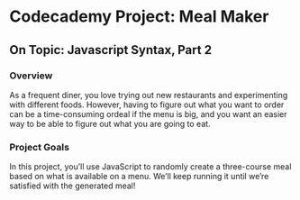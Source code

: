 # Codecademy Project: Meal Maker
## On Topic: Javascript Syntax, Part 2

### Overview
As a frequent diner, you love trying out new restaurants and experimenting with different foods. However, having to figure out what you want to order can be a time-consuming ordeal if the menu is big, and you want an easier way to be able to figure out what you are going to eat.

### Project Goals
In this project, you’ll use JavaScript to randomly create a three-course meal based on what is available on a menu. We’ll keep running it until we’re satisfied with the generated meal!